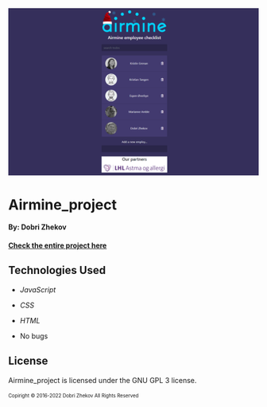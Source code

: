 <img align="justify" alt="chart" width="950px" src="https://github.com/zhekovdobri/Airmine_project/blob/main/Airmine%20logo.png">

# Airmine_project

#### By: Dobri Zhekov

#### [<ins>Check the entire project here</ins>](https://zhekovdobri.github.io/Airmine_project/)

## Technologies Used

* _JavaScript_
* _CSS_
* _HTML_

* No bugs

## License

Airmine_project is licensed under the GNU GPL 3 license.

<sub><sup>Copiright © 2016-2022 Dobri Zhekov All Rights Reserved</sup></sub>
